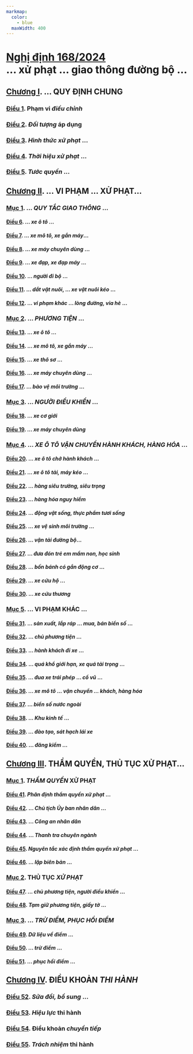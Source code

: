 ```yaml
---
markmap:
  color:
    - blue
  maxWidth: 400
---
```


# [Nghị định 168/2024] <br/>... xử phạt ... giao thông đường bộ ...

## [Chương I]. ... QUY ĐỊNH CHUNG <!-- markmap: fold -->

### [Điều 1]. Phạm vi _điều chỉnh_

### [Điều 2]. _Đối tượng_ áp dụng

### [Điều 3]. _Hình thức xử phạt_ ...

### [Điều 4]. _Thời hiệu xử phạt_ ...

### [Điều 5]. _Tước quyền_ ...

## [Chương II]. ... VI PHẠM ... XỬ PHẠT...

### [Mục 1][2.1]. ... _QUY TẮC GIAO THÔNG_ ...

#### [Điều 6]. ... _xe ô tô_ ...

#### [Điều 7]. ... _xe mô tô, xe gắn máy_...

#### [Điều 8]. ... _xe máy chuyên dùng_ ...

#### [Điều 9]. ... _xe đạp, xe đạp máy_ ...

#### [Điều 10]. ... _người đi bộ_ ...

#### [Điều 11]. ... _dắt vật nuôi_, ... _xe vật nuôi kéo_ ...

#### [Điều 12]. ... _vi phạm khác_ ... _lòng đường, vỉa hè_ ...

### [Mục 2][2.2]. ... _PHƯƠNG TIỆN_ ...

#### [Điều 13]. ... _xe ô tô_ ...

#### [Điều 14]. ... _xe mô tô, xe gắn máy_ ...

#### [Điều 15]. ... _xe thô sơ_ ...

#### [Điều 16]. ... _xe máy chuyên dùng_ ...

#### [Điều 17]. ... _bảo vệ môi trường_ ...

### [Mục 3][2.3]. ... _NGƯỜI ĐIỀU KHIỂN_ ...

#### [Điều 18]. ... _xe cơ giới_

#### [Điều 19]. ... _xe máy chuyên dùng_

### [Mục 4][2.4]. ... _XE Ô TÔ VẬN CHUYỂN HÀNH KHÁCH, HÀNG HÓA_ ... <!-- markmap: fold -->

#### [Điều 20]. ... _xe ô tô chở hành khách_ ...

#### [Điều 21]. ... _xe ô tô tải, máy kéo_ ...

#### [Điều 22]. ... _hàng siêu trường, siêu trọng_

#### [Điều 23]. ... _hàng hóa nguy hiểm_

#### [Điều 24]. ... _động vật sống, thực phẩm tươi sống_

#### [Điều 25]. ... _xe vệ sinh môi trường_ ...

#### [Điều 26]. ... _vận tải đường bộ_...

#### [Điều 27]. ... _đưa đón trẻ em mầm non, học sinh_

#### [Điều 28]. ... _bốn bánh có gắn động cơ_ ...

#### [Điều 29]. ... _xe cứu hộ_ ...

#### [Điều 30]. ... _xe cứu thương_

### [Mục 5][2.5]. ... VI PHẠM KHÁC ...

#### [Điều 31]. ... _sản xuất, lắp ráp_ ... _mua, bán biển số_ ...

#### [Điều 32]. ... _chủ phương tiện_ ...

#### [Điều 33]. ... _hành khách đi xe_ ...

#### [Điều 34]. ... _quá khổ giới hạn, xe quá tải trọng_ ...

#### [Điều 35]. ... _đua xe trái phép_ ... _cổ vũ_ ...

#### [Điều 36]. ... _xe mô tô_ ... _vận chuyển ... khách, hàng hóa_

#### [Điều 37]. ... _biển số nước ngoài_

#### [Điều 38]. ... _Khu kinh tế_ ...

#### [Điều 39]. ... _đào tạo, sát hạch lái xe_

#### [Điều 40]. ... _đăng kiểm_ ...

## [Chương III]. THẨM QUYỀN, THỦ TỤC XỬ PHẠT...

### [Mục 1][3.1]. _THẨM QUYỀN_ XỬ PHẠT <!-- markmap: fold -->

#### [Điều 41]. _Phân định thẩm quyền xử phạt_ ...

#### [Điều 42]. ... _Chủ tịch Ủy ban nhân dân_ ...

#### [Điều 43]. ... _Công an nhân dân_

#### [Điều 44]. ... _Thanh tra chuyên ngành_

#### [Điều 45]. _Nguyên tắc xác định thẩm quyền xử phạt_ ...

#### [Điều 46]. ... _lập biên bản_ ...

### [Mục 2][3.2]. THỦ TỤC _XỬ PHẠT_

#### [Điều 47]. ... _chủ phương tiện, người điều khiển_ ...

#### [Điều 48]. _Tạm giữ phương tiện, giấy tờ_ ...

### [Mục 3][3.3]. ... _TRỪ ĐIỂM, PHỤC HỒI ĐIỂM_

#### [Điều 49]. _Dữ liệu về điểm_ ...

#### [Điều 50]. ... _trừ điểm_ ...

#### [Điều 51]. ... _phục hồi điểm_ ...

## [Chương IV]. ĐIỀU KHOẢN _THI HÀNH_ <!-- markmap: fold -->

### [Điều 52]. _Sửa đổi, bổ sung_ ...

### [Điều 53]. _Hiệu lực_ thi hành

### [Điều 54]. Điều khoản _chuyển tiếp_

### [Điều 55]. _Trách nhiệm_ thi hành

[Nghị định 168/2024]: /vbpl/nghi-dinh-168-2024
[Chương I]: /vbpl/nghi-dinh-168-2024#chương-i-những-quy-định-chung
[Điều 1]: /vbpl/nghi-dinh-168-2024#điều-1-phạm-vi-điều-chỉnh
[Điều 2]: /vbpl/nghi-dinh-168-2024#điều-2-đối-tượng-áp-dụng
[Điều 3]: /vbpl/nghi-dinh-168-2024#điều-3-hình-thức-xử-phạt-vi-phạm-hành-chính-biện-pháp-khắc-phục-hậu-quả-thu-hồi-giấy-phép-chứng-chỉ-hành-nghề
[Điều 4]: /vbpl/nghi-dinh-168-2024#điều-4-thời-hiệu-xử-phạt-vi-phạm-hành-chính-hành-vi-vi-phạm-hành-chính-đã-kết-thúc-hành-vi-vi-phạm-hành-chính-đang-thực-hiện
[Điều 5]: /vbpl/nghi-dinh-168-2024#điều-5-tước-quyền-sử-dụng-giấy-phép-chứng-chỉ-hành-nghề-có-thời-hạn
[Chương II]: /vbpl/nghi-dinh-168-2024#chương-ii-hành-vi-vi-phạm-hình-thức-mức-xử-phạt-mức-trừ-điểm-giấy-phép-lái-xe-và-biện-pháp-khắc-phục-hậu-quả-vi-phạm-hành-chính-về-trật-tự-an-toàn-giao-thông-trong-lĩnh-vực-giao-thông-đường-bộ
[2.1]: /vbpl/nghi-dinh-168-2024#mục-1-vi-phạm-quy-tắc-giao-thông-đường-bộ
[Điều 6]: /vbpl/nghi-dinh-168-2024#điều-6-xử-phạt-trừ-điểm-giấy-phép-lái-xe-của-người-điều-khiển-xe-ô-tô-xe-chở-người-bốn-bánh-có-gắn-động-cơ-xe-chở-hàng-bốn-bánh-có-gắn-động-cơ-và-các-loại-xe-tương-tự-xe-ô-tô-vi-phạm-quy-tắc-giao-thông-đường-bộ
[Điều 7]: /vbpl/nghi-dinh-168-2024#điều-7-xử-phạt-trừ-điểm-giấy-phép-lái-của-người-điều-khiển-xe-mô-tô-xe-gắn-máy-các-loại-xe-tương-tự-xe-mô-tô-và-các-loại-xe-tương-tự-xe-gắn-máy-vi-phạm-quy-tắc-giao-thông-đường-bộ
[Điều 8]: /vbpl/nghi-dinh-168-2024#điều-8-xử-phạt-người-điều-khiển-xe-máy-chuyên-dùng-vi-phạm-quy-tắc-giao-thông-đường-bộ
[Điều 9]: /vbpl/nghi-dinh-168-2024#điều-9-xử-phạt-người-điều-khiển-xe-đạp-xe-đạp-máy-người-điều-khiển-xe-thô-sơ-khác-vi-phạm-quy-tắc-giao-thông-đường-bộ
[Điều 10]: /vbpl/nghi-dinh-168-2024#điều-10-xử-phạt-người-đi-bộ-vi-phạm-quy-tắc-giao-thông-đường-bộ
[Điều 11]: /vbpl/nghi-dinh-168-2024#điều-11-xử-phạt-người-điều-khiển-dẫn-dắt-vật-nuôi-điều-khiển-xe-vật-nuôi-kéo-vi-phạm-quy-tắc-giao-thông-đường-bộ
[Điều 12]: /vbpl/nghi-dinh-168-2024#điều-12-xử-phạt-trừ-điểm-giấy-phép-lái-xe-các-hành-vi-vi-phạm-khác-về-quy-tắc-giao-thông-đường-bộ-sử-dụng-lòng-đường-vỉa-hè-vào-mục-đích-khác
[2.2]: /vbpl/nghi-dinh-168-2024#mục-2-vi-phạm-quy-định-về-phương-tiện-tham-gia-giao-thông-đường-bộ
[Điều 13]: /vbpl/nghi-dinh-168-2024#điều-13-xử-phạt-trừ-điểm-giấy-phép-lái-xe-của-người-điều-khiển-xe-ô-tô-bao-gồm-cả-rơ-moóc-hoặc-sơ-mi-rơ-moóc-được-kéo-theo-xe-chở-người-bốn-bánh-có-gắn-động-cơ-xe-chở-hàng-bốn-bánh-có-gắn-động-cơ-và-các-loại-xe-tương-tư-xe-ô-tô-vi-phạm-quy-định-về-điều-kiện-của-phương-tiện-khi-tham-gia-giao-thông
[Điều 14]: /vbpl/nghi-dinh-168-2024#điều-14-xử-phạt-trừ-điểm-giấy-phép-lái-xe-của-người-điều-khiển-xe-mô-tô-xe-gắn-máy-các-loại-xe-tương-tự-xe-mô-tô-và-các-loại-xe-tương-tự-xe-gắn-máy-vi-phạm-quy-định-về-điều-kiện-của-phương-tiện-khi-tham-gia-giao-thông
[Điều 15]: /vbpl/nghi-dinh-168-2024#điều-15-xử-phạt-người-điều-khiển-xe-thô-sơ-vi-phạm-quy-định-về-điều-kiện-của-phương-tiện-khi-tham-gia-giao-thông
[Điều 16]: /vbpl/nghi-dinh-168-2024#điều-16-xử-phạt-người-điều-khiển-xe-máy-chuyên-dùng-kể-cả-rơ-moóc-được-kéo-theo-vi-phạm-quy-định-về-điều-kiện-của-phương-tiện-khi-tham-gia-giao-thông
[Điều 17]: /vbpl/nghi-dinh-168-2024#điều-17-xử-phạt-trừ-điểm-giấy-phép-lái-xe-của-người-điều-khiển-xe-ô-tô-máy-kéo-và-các-loại-xe-tương-tự-xe-ô-tô-vi-phạm-quy-định-về-bảo-vệ-môi-trường-khi-tham-gia-giao-thông
[2.3]: /vbpl/nghi-dinh-168-2024#mục-3-vi-phạm-quy-định-về-người-điều-khiển-phương-tiện-tham-gia-giao-thông-đường-bộ
[Điều 18]: /vbpl/nghi-dinh-168-2024#điều-18-xử-phạt-trừ-điểm-giấy-phép-lái-xe-các-hành-vi-vi-phạm-quy-định-về-điều-kiện-của-người-điều-khiển-xe-cơ-giới
[Điều 19]: /vbpl/nghi-dinh-168-2024#điều-19-xử-phạt-các-hành-vi-vi-phạm-quy-định-về-điều-kiện-của-người-điều-khiển-xe-máy-chuyên-dùng
[2.4]: /vbpl/nghi-dinh-168-2024#mục-4-vi-phạm-quy-định-về-bảo-đảm-trật-tự-an-toàn-giao-thông-đường-bộ-đối-với-xe-ô-tô-vận-chuyển-hành-khách-hàng-hóa-hàng-siêu-trường-siêu-trọng-hàng-hóa-nguy-hiểm-chở-trẻ-em-mầm-non-học-sinh-xe-chở-người-bốn-bánh-có-gắn-động-cơ-xe-chở-hàng-bốn-bánh-có-gắn-động-cơ-xe-cứu-hộ-giao-thông-đường-bộ-xe-vận-chuyển-động-vật-sống-thực-phẩm-tươi-sống-xe-cứu-thương
[Điều 20]: /vbpl/nghi-dinh-168-2024#điều-20-xử-phạt-trừ-điểm-giấy-phép-lái-xe-của-người-điều-khiển-xe-ô-tô-chở-hành-khách-ô-tô-chở-người-và-các-loại-xe-tương-tự-xe-ô-tô-chở-hành-khách-vi-phạm-quy-định-về-bảo-đảm-trật-trị-an-toàn-giao-thông
[Điều 21]: /vbpl/nghi-dinh-168-2024#điều-21-xử-phạt-trừ-điểm-giấy-phép-lái-xe-của-người-điều-khiển-xe-ô-tô-tải-máy-kéo-bao-gồm-cả-rơ-moóc-hoặc-sơ-mi-rơ-moóc-được-kéo-theo-và-các-loại-xe-tương-tự-xe-ô-tô-vận-chuyển-hàng-hóa-vi-phạm-quy-định-về-bảo-đảm-trật-tự-an-toàn-giao-thông-đường-bộ-với-xe-ô-tô-vận-chuyển-hàng-hóa
[Điều 22]: /vbpl/nghi-dinh-168-2024#điều-22-xử-phạt-trừ-điểm-giấy-phép-lái-xe-của-người-điều-khiển-xe-ô-tô-thực-hiện-hành-vi-vi-phạm-quy-định-về-vận-chuyển-hàng-siêu-trường-siêu-trọng
[Điều 23]: /vbpl/nghi-dinh-168-2024#điều-23-xử-phạt-trừ-điểm-giấy-phép-lái-xe-của-người-điều-khiển-xe-ô-tô-thực-hiện-hành-vi-vi-phạm-quy-định-về-vận-chuyển-hàng-hóa-nguy-hiểm
[Điều 24]: /vbpl/nghi-dinh-168-2024#điều-24-xử-phạt-trừ-điểm-giấy-phép-lái-xe-của-người-điều-khiển-xe-ô-tô-thực-hiện-hành-vi-vi-phạm-quy-định-về-vận-chuyển-động-vật-sống-thực-phẩm-tươi-sống
[Điều 25]: /vbpl/nghi-dinh-168-2024#điều-25-xử-phạt-trừ-điểm-giấy-phép-lái-xe-của-người-điều-khiển-xe-vệ-sinh-môi-trường-xe-ô-tô-chở-phế-thải-thực-hiện-hành-vi-vi-phạm-quy-định-về-hoạt-động-vận-tải-trong-đô-thị
[Điều 26]: /vbpl/nghi-dinh-168-2024#điều-26-xử-phạt-các-hành-vi-vi-phạm-quy-định-về-trật-tự-an-toàn-giao-thông-đường-bộ-trong-vận-tải-đường-bộ-dịch-vụ-hỗ-trợ-vận-tải-đường-bộ
[Điều 27]: /vbpl/nghi-dinh-168-2024#điều-27-xử-phạt-trừ-điểm-giấy-phép-lái-xe-của-người-điều-khiển-xe-ô-tô-kinh-doanh-vận-tải-chở-trẻ-em-mầm-non-học-sinh-xe-ô-tô-kinh-doanh-vận-tải-kết-hợp-với-hoạt-động-đưa-đón-trẻ-em-mầm-non-học-sinh
[Điều 28]: /vbpl/nghi-dinh-168-2024#điều-28-xử-phạt-trừ-điểm-giấy-phép-lái-xe-của-người-điều-khiển-xe-chở-người-bốn-bánh-có-gắn-động-cơ-xe-chở-hàng-bốn-bánh-có-gắn-động-cơ
[Điều 29]: /vbpl/nghi-dinh-168-2024#điều-29-xử-phạt-trừ-điểm-giấy-phép-lái-xe-của-người-điều-khiển-xe-cứu-hộ-giao-thông-đường-bộ
[Điều 30]: /vbpl/nghi-dinh-168-2024#điều-30-xử-phạt-trừ-điểm-giấy-phép-lái-xe-của-người-điều-khiển-xe-cứu-thương
[2.5]: /vbpl/nghi-dinh-168-2024#mục-5-các-vi-phạm-khác-liên-quan-đến-trật-tự-an-toàn-giao-thông-trong-lĩnh-vực-giao-thông-đường-bộ
[Điều 31]: /vbpl/nghi-dinh-168-2024#điều-31-xử-phạt-hành-vi-sản-xuất-lắp-ráp-trái-phép-phương-tiện-giao-thông-cơ-giới-đường-bộ-sản-xuất-mua-bán-biển-số-xe-trái-phép
[Điều 32]: /vbpl/nghi-dinh-168-2024#điều-32-xử-phạt-trừ-điểm-giấy-phép-lái-xe-đối-với-chủ-phương-tiện-vi-phạm-quy-định-liên-quan-đến-giao-thông-đường-bộ
[Điều 33]: /vbpl/nghi-dinh-168-2024#điều-33-xử-phạt-hành-khách-đi-xe-vi-phạm-quy-định-về-trật-tự-an-toàn-giao-thông
[Điều 34]: /vbpl/nghi-dinh-168-2024#điều-34-xử-phạt-trừ-điểm-giấy-phép-lái-xe-của-người-điều-khiển-quá-khổ-giới-hạn-xe-quá-tải-trọng-xe-bánh-xích-lưu-hành-đường-bộ-kể-cả-xe-ô-tô-chở-hành-khách
[Điều 35]: /vbpl/nghi-dinh-168-2024#điều-35-xử-phạt-trừ-điểm-giấy-phép-lái-xe-đối-với-người-đua-xe-trái-phép-tổ-chức-đua-xe-xúi-giục-cổ-vũ-đua-xe-trái-phép
[Điều 36]: /vbpl/nghi-dinh-168-2024#điều-36-xử-phạt-người-điều-khiển-xe-mô-tô-xe-gắn-máy-xe-thô-sơ-thực-hiện-hành-vi-vi-phạm-vận-chuyển-hành-khách-hàng-hóa
[Điều 37]: /vbpl/nghi-dinh-168-2024#điều-37-xử-phạt-người-điều-khiển-phương-tiện-giao-thông-cơ-giới-đường-bộ-gắn-biển-số-nước-ngoài
[Điều 38]: /vbpl/nghi-dinh-168-2024#điều-38-xử-phạt-người-điều-khiển-phương-tiện-đăng-ký-hoạt-động-trong-khu-kinh-tế-thương-mại-đặc-biệt-khu-kinh-tế-cửa-khẩu-quốc-tế
[Điều 39]: /vbpl/nghi-dinh-168-2024#điều-39-xử-phạt-các-hành-vi-vi-phạm-quy-định-về-đào-tạo-sát-hạch-lái-xe
[Điều 40]: /vbpl/nghi-dinh-168-2024#điều-40-xử-phạt-các-hành-vi-vi-phạm-quy-định-về-hoạt-động-đăng-kiểm-xe-cơ-giới-xe-máy-chuyên-dùng-phụ-tùng-xe-cơ-giới
[Chương III]: /vbpl/nghi-dinh-168-2024#chương-iii-thẩm-quyền-thủ-tục-xử-phạt-trừ-điểm-phục-hồi-điểm-giấy-phép-lái-xe
[3.1]: /vbpl/nghi-dinh-168-2024#mục-1-thẩm-quyền-xử-phạt
[Điều 41]: /vbpl/nghi-dinh-168-2024#điều-41-phân-định-thẩm-quyền-xử-phạt-vi-phạm-hành-chính-về-trật-tự-an-toàn-giao-thông-trong-lĩnh-vực-giao-thông-đường-bộ
[Điều 42]: /vbpl/nghi-dinh-168-2024#điều-42-thẩm-quyền-xử-phạt-của-chủ-tịch-ủy-ban-nhân-dân-các-cấp
[Điều 43]: /vbpl/nghi-dinh-168-2024#điều-43-thẩm-quyền-xử-phạt-của-công-an-nhân-dân
[Điều 44]: /vbpl/nghi-dinh-168-2024#điều-44-thẩm-quyền-xử-phạt-của-thanh-tra-chuyên-ngành
[Điều 45]: /vbpl/nghi-dinh-168-2024#điều-45-nguyên-tắc-xác-định-thẩm-quyền-xử-phạt-vi-phạm-hành-chính-và-áp-dụng-biện-pháp-khắc-phục-hậu-quả
[Điều 46]: /vbpl/nghi-dinh-168-2024#điều-46-thẩm-quyền-lập-biên-bản-vi-phạm-hành-chính-về-trật-tự-an-toàn-giao-thông-trong-lĩnh-vực-giao-thông-đường-bộ
[3.2]: /vbpl/nghi-dinh-168-2024#mục-2-thủ-tục-xử-phạt
[Điều 47]: /vbpl/nghi-dinh-168-2024#điều-47-thủ-tục-xử-phạt-nguyên-tắc-xử-phạt-đối-với-chủ-phương-tiện-người-điều-khiển-phương-tiện-vi-phạm-quy-định-liên-quan-đến-trật-tự-an-toàn-giao-thông-trong-lĩnh-vực-giao-thông-đường-bộ
[Điều 48]: /vbpl/nghi-dinh-168-2024#điều-48-tạm-giữ-phương-tiện-giấy-tờ-có-liên-quan-đến-người-điều-khiển-và-phương-tiện-vi-phạm
[3.3]: /vbpl/nghi-dinh-168-2024#mục-3-trình-tự-thủ-tục-thẩm-quyền-trừ-điểm-phục-hồi-điểm-giấy-phép-lái-xe
[Điều 49]: /vbpl/nghi-dinh-168-2024#điều-49-dữ-liệu-về-điểm-trừ-điểm-phục-hồi-điểm-giấy-phép-lái-xe
[Điều 50]: /vbpl/nghi-dinh-168-2024#điều-50-nguyên-tắc-thẩm-quyền-trình-tự-thủ-tục-trừ-điểm-giấy-phép-lái-xe
[Điều 51]: /vbpl/nghi-dinh-168-2024#điều-51-thẩm-quyền-trình-tự-thủ-tục-phục-hồi-điểm-giấy-phép-lái-xe
[Chương IV]: /vbpl/nghi-dinh-168-2024#chương-iv-điều-khoản-thi-hành
[Điều 52]: /vbpl/nghi-dinh-168-2024#điều-52-sửa-đổi-bổ-sung-một-số-điều-của-nghị-định-số-1002019nđ-cp-ngày-30-tháng-12-năm-2019-của-chính-phủ-quy-định-xử-phạt-vi-phạm-hành-chính-trong-lĩnh-vực-giao-thông-đường-bộ-và-đường-sắt-đã-được-sửa-đổi-bổ-sung-một-số-điều-theo-nghị-định-số-1232021nđ-cp-ngày-28-tháng-12-năm-2021-của-chính-phủ-sửa-đổi-bổ-sung-một-số-điều-của-các-nghị-định-quy-định-xử-phạt-vi-phạm-hành-chính-trong-lĩnh-vực-hàng-hải-giao-thông-đường-bộ-đường-sắt-hàng-không-dân-dụng
[Điều 53]: /vbpl/nghi-dinh-168-2024#điều-53-hiệu-lực-thi-hành
[Điều 54]: /vbpl/nghi-dinh-168-2024#điều-54-điều-khoản-chuyển-tiếp
[Điều 55]: /vbpl/nghi-dinh-168-2024#điều-55-trách-nhiệm-thi-hành

